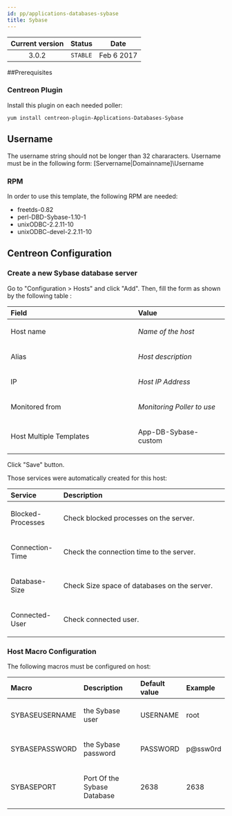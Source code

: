 ```yaml
---
id: pp/applications-databases-sybase
title: Sybase
---
```


| Current version | Status | Date |
| :-: | :-: | :-: |
| 3.0.2 | `STABLE` | Feb  6 2017 |

##Prerequisites
### Centreon Plugin
Install this plugin on each needed poller:

    yum install centreon-plugin-Applications-Databases-Sybase

## Username
The username string should not be longer than 32 chararacters. Username
must be in the following form: [Servername|Domainname]\Username

### RPM
In order to use this template, the following RPM are needed:

* freetds-0.82
* perl-DBD-Sybase-1.10-1
* unixODBC-2.2.11-10
* unixODBC-devel-2.2.11-10

## Centreon Configuration
### Create a new Sybase database server
Go to "Configuration &gt; Hosts" and click "Add". Then, fill the form as
shown by the following table :

<table>
<colgroup>
<col width="58%" />
<col width="41%" />
</colgroup>
<thead>
<tr class="header">
<th align="left">Field</th>
<th align="left">Value</th>
</tr>
</thead>
<tbody>
<tr class="odd">
<td align="left"><p>Host name</p></td>
<td align="left"><p><em>Name of the host</em></p></td>
</tr>
<tr class="even">
<td align="left"><p>Alias</p></td>
<td align="left"><p><em>Host description</em></p></td>
</tr>
<tr class="odd">
<td align="left"><p>IP</p></td>
<td align="left"><p><em>Host IP Address</em></p></td>
</tr>
<tr class="even">
<td align="left"><p>Monitored from</p></td>
<td align="left"><p><em>Monitoring Poller to use</em></p></td>
</tr>
<tr class="odd">
<td align="left"><p>Host Multiple Templates</p></td>
<td align="left"><p>App-DB-Sybase-custom</p></td>
</tr>
</tbody>
</table>

Click "Save" button.

Those services were automatically created for this host:

<table>
<colgroup>
<col width="24%" />
<col width="75%" />
</colgroup>
<thead>
<tr class="header">
<th align="left">Service</th>
<th align="left">Description</th>
</tr>
</thead>
<tbody>
<tr class="even">
<td align="left"><p>Blocked-Processes</p></td>
<td align="left"><p>Check blocked processes on the server.</p></td>
</tr>
<tr class="even">
<td align="left"><p>Connection-Time</p></td>
<td align="left"><p>Check the connection time to the server.</p></td>
</tr>
<tr class="odd">
<td align="left"><p>Database-Size</p></td>
<td align="left"><p>Check Size space of databases on the server.</p></td>
</tr>
<tr class="even">
<td align="left"><p>Connected-User</p></td>
<td align="left"><p>Check connected user.</p></td>
</tr>
</tbody>
</table>

### Host Macro Configuration
The following macros must be configured on host:

<table>
<colgroup>
<col width="19%" />
<col width="48%" />
<col width="19%" />
<col width="13%" />
</colgroup>
<thead>
<tr class="header">
<th align="left">Macro</th>
<th align="left">Description</th>
<th align="left">Default value</th>
<th align="left">Example</th>
</tr>
</thead>
<tbody>
<tr class="odd">
<td align="left"><p>SYBASEUSERNAME</p></td>
<td align="left"><p>the Sybase user</p></td>
<td align="left"><p>USERNAME</p></td>
<td align="left"><p>root</p></td>
</tr>
<tr class="even">
<td align="left"><p>SYBASEPASSWORD</p></td>
<td align="left"><p>the Sybase password</p></td>
<td align="left"><p>PASSWORD</p></td>
<td align="left"><p>p@ssw0rd</p></td>
</tr>
<tr class="odd">
<td align="left"><p>SYBASEPORT</p></td>
<td align="left"><p>Port Of the Sybase Database</p></td>
<td align="left"><p>2638</p></td>
<td align="left"><p>2638</p></td>
</tr>
</tbody>
</table>

